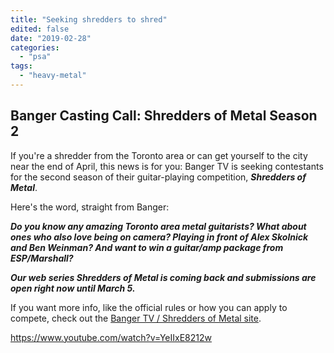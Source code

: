 ```yaml
---
title: "Seeking shredders to shred"
edited: false
date: "2019-02-28"
categories:
  - "psa"
tags:
  - "heavy-metal"
---
```


## Banger Casting Call: Shredders of Metal Season 2

If you're a shredder from the Toronto area or can get yourself to the city near the end of April, this news is for you: Banger TV is seeking contestants for the second season of their guitar-playing competition, **_Shredders of Metal_**.

Here's the word, straight from Banger:

_**Do you know any amazing Toronto area metal guitarists? What about ones who also love being on camera? Playing in front of Alex Skolnick and Ben Weinman? And want to win a guitar/amp package from ESP/Marshall?**_

_**Our web series Shredders of Metal is coming back and submissions are open right now until March 5.**_

If you want more info, like the official rules or how you can apply to compete, check out the [Banger TV / Shredders of Metal site](http://bangertv.com/shredders-of-metal/).

https://www.youtube.com/watch?v=YeIIxE8212w
